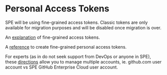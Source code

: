 # Personal Access Tokens

SPE will be using fine-grained access tokens.
Classic tokens are only available for migration purposes and will be disabled once migration is over.

An [explanation](https://docs.github.com/en/enterprise-cloud@latest/authentication/keeping-your-account-and-data-secure/managing-your-personal-access-tokens#fine-grained-personal-access-tokens) of fine-grained access tokens.

A [reference](https://docs.github.com/en/enterprise-cloud@latest/authentication/keeping-your-account-and-data-secure/managing-your-personal-access-tokens#creating-a-fine-grained-personal-access-token) to create fine-grained personal access tokens.

For experts (as in do not seek support from DevOps or anyone in SPE), these [directions](https://docs.github.com/en/enterprise-cloud@latest/account-and-profile/setting-up-and-managing-your-personal-account-on-github/managing-your-personal-account/managing-multiple-accounts) allow you to manage multiple accounts, ie. github.com user account vs SPE GitHub Enterprise Cloud user account.

